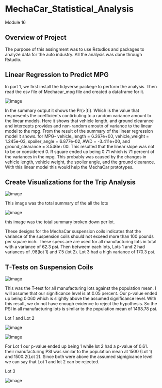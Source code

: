# MechaCar_Statistical_Analysis
 Module 16
 
 ## Overview of Project
 The purpose of this assingment was to use Rstudios and packages to analyze data for the auto industry. 
 All the analysis was done through Rstudio. 

## Linear Regression to Predict MPG
In part 1, we first install the tidyverse packege to perform the analysis. 
Then read the csv file of Mechacar_mpg file and created a dataframe for it. 

![image](https://user-images.githubusercontent.com/111409181/211227282-02e9c1c5-c53a-43cf-9395-04536f313402.png)

In the summary output it shows the Pr(>|t|). Which is the value that respresents the coefficients contirbuting to a random variance amount to the linear models. Here it shows that vehicle length, and ground clearance and intercepts provides and non-random amoutn of variance to the linear model to the mpg.
From the result of the summary of the linear regression model it shows.
for MPG- vehicle_length = 6.267e+00, vehicle_weight = 1.245e-03, spoiler_angle = 6.877e-02, AWD = -3.411e+00, and ground_clearance = 3.546e+00.
This resulted that the linear slope was not to be or considered 0. R square ended up being 0.71 which is 71 percent of the variances in the mpg. This probably was caused by the changes in vehicle length, vehicle weight, the spoiler angle, and the ground clearance. With this linear model this would help the MechaCar prototypes. 

## Create Visualizations for the Trip Analysis


![image](https://user-images.githubusercontent.com/111409181/211246139-c51761d5-cf77-41ca-adef-731cb0836798.png)

This image was the total summary of the all the lots 

![image](https://user-images.githubusercontent.com/111409181/211247595-d1827eac-0a30-40da-8402-e6cb79ffba30.png)

this image was the total summary broken down per lot. 

These designs for the MechaCar suspension coils indicates that the variance of the suspension coils should not exceed more than 100 pounds per square inch. 
These specs are are used for all manufacturing lots in total with a variance of 62.3 psi. Then betweem each lots, Lots 1 and 2 had variances of .98(lot 1) and 7.5 (lot 2). Lot 3 had a high variance of 170.3 psi.

## T-Tests on Suspension Coils

![image](https://user-images.githubusercontent.com/111409181/211257976-6a948c92-f805-4bf4-bd7c-251585283744.png)

This was the T-test for all manufacturing lots against the population mean. I will assume that our significance level is at 0.05 percent. Our p-value ended up being 0.060 which is slightly above the assumed significance level. With this result, we do not have enough evidence to reject the hypothesis. So the PSI in all manufacturing lots is similar to the population mean of 1498.78 psi.

Lot 1 and Lot 2


![image](https://user-images.githubusercontent.com/111409181/211263168-8ca83bce-30b7-4447-b14e-5335ab203eb8.png)


![image](https://user-images.githubusercontent.com/111409181/211263823-a20e21d7-da5f-49b6-8046-a91643c78e68.png)


For Lot 1 our p-value ended up being 1 while lot 2 had a p-value of 0.61.
their manufacturing PSI was similar to the population mean at 1500 (Lot 1) and 1500.2(Lot 2). 
Since both were above the assumed signigicance level we can say that Lot 1 and lot 2 can be rejected. 

Lot 3

![image](https://user-images.githubusercontent.com/111409181/211275484-901c9617-fb4b-47d3-809b-bcda4629c928.png)











